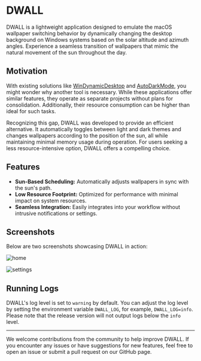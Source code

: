 # DWALL

DWALL is a lightweight application designed to emulate the macOS wallpaper switching behavior by dynamically changing the desktop background on Windows systems based on the solar altitude and azimuth angles. Experience a seamless transition of wallpapers that mimic the natural movement of the sun throughout the day.

## Motivation

With existing solutions like [WinDynamicDesktop](https://github.com/t1m0thyj/WinDynamicDesktop) and [AutoDarkMode](https://github.com/AutoDarkMode/Windows-Auto-Night-Mode), you might wonder why another tool is necessary. While these applications offer similar features, they operate as separate projects without plans for consolidation. Additionally, their resource consumption can be higher than ideal for such tasks.

Recognizing this gap, DWALL was developed to provide an efficient alternative. It automatically toggles between light and dark themes and changes wallpapers according to the position of the sun, all while maintaining minimal memory usage during operation. For users seeking a less resource-intensive option, DWALL offers a compelling choice.

## Features

- **Sun-Based Scheduling:** Automatically adjusts wallpapers in sync with the sun's path.
- **Low Resource Footprint:** Optimized for performance with minimal impact on system resources.
- **Seamless Integration:** Easily integrates into your workflow without intrusive notifications or settings.

## Screenshots

Below are two screenshots showcasing DWALL in action:

![home](images/home.avif)

![settings](images/settings.avif)

## Running Logs

DWALL's log level is set to `warning` by default. You can adjust the log level by setting the environment variable `DWALL_LOG`, for example, `DWALL_LOG=info`. Please note that the release version will not output logs below the `info` level.

---

We welcome contributions from the community to help improve DWALL. If you encounter any issues or have suggestions for new features, feel free to open an issue or submit a pull request on our GitHub page.
